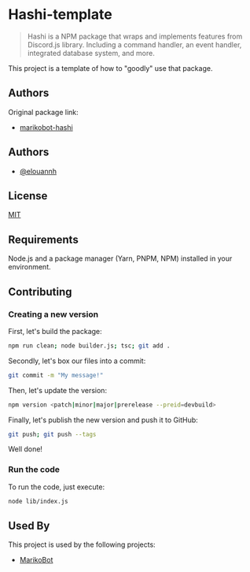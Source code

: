 
# Hashi-template

> Hashi is a NPM package that wraps and implements features from Discord.js library.
Including a command handler, an event handler, integrated database system, and more.

This project is a template of how to "goodly" use that package.

## Authors

Original package link:
- [marikobot-hashi](https://www.npmjs.com/package/marikobot-hashi)

## Authors

- [@elouannh](https://www.github.com/elouannh)

## License

[MIT](https://choosealicense.com/licenses/mit/)


## Requirements

Node.js and a package manager (Yarn, PNPM, NPM) installed in your environment.

## Contributing

### Creating a new version

First, let's build the package:
```bash
npm run clean; node builder.js; tsc; git add .
```

Secondly, let's box our files into a commit:
```bash
git commit -m "My message!"
```

Then, let's update the version:
```bash
npm version <patch|minor|major|prerelease --preid=devbuild>
```

Finally, let's publish the new version and push it to GitHub:
```bash
git push; git push --tags
```

Well done!

### Run the code

To run the code, just execute:
```bash
node lib/index.js
```

## Used By

This project is used by the following projects:

- [MarikoBot](https://github.com/MarikoBot/mariko)

